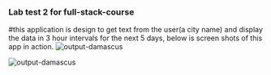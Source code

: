 ### Lab test 2 for full-stack-course

#this application is design to get text from the user(a city name) and display 
the data in 3 hour intervals for the next 5 days, below is screen shots of this
app in action.
![output-damascus](https://github.com/fyodor2021/101388514_comp3123_-labtest2/assets/95317101/a669b4da-63e4-44ef-9bff-bd6a09053727)

![output-damascus](https://github.com/fyodor2021/101388514_comp3123_-labtest2/assets/output-toronto.png)







